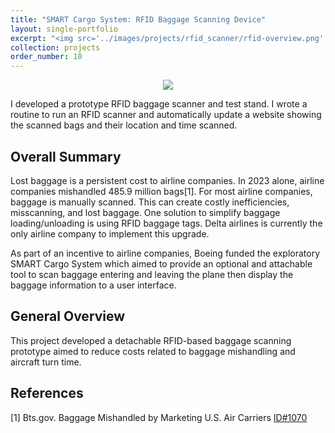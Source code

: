 ```yaml
---
title: "SMART Cargo System: RFID Baggage Scanning Device"
layout: single-portfolio
excerpt: "<img src='../images/projects/rfid_scanner/rfid-overview.png' alt=''>"
collection: projects
order_number: 10
---
```


<!-- # SMART Cargo System: RFID Baggage Scanning Device -->

<div align="center">
<img src="../../images/projects/rfid_scanner/rfid-overview.png">
</div>


I developed a prototype RFID baggage scanner and test stand. I wrote a  routine to run an RFID scanner and automatically update a website showing the scanned bags and their location and time scanned. 


## Overall Summary


Lost baggage is a persistent cost to airline companies. In 2023 alone, airline companies mishandled 485.9 million bags[1]. For most airline companies, baggage is manually scanned. This can create costly inefficiencies, misscanning, and lost baggage. One solution to simplify baggage loading/unloading is using RFID baggage tags. Delta airlines is currently the only airline company to implement this upgrade. 


As part of an incentive to airline companies, Boeing funded the exploratory SMART Cargo System which aimed to provide an optional and attachable tool to scan baggage entering and leaving the plane then display the baggage information to a user interface.


## General Overview


This project developed a detachable RFID-based baggage scanning prototype aimed to reduce costs related to baggage mishandling and aircraft turn time.
 




## References
[1] Bts.gov. Baggage Mishandled by Marketing U.S. Air Carriers [ID#1070](https://www.bts.gov/content/mishandled-baggage-reports-filed-passengers-largest-us-air-carriersa)
